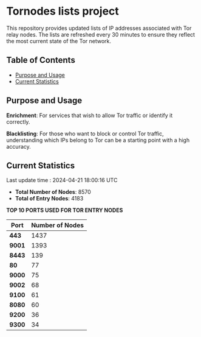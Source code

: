 # Tornodes lists project

This repository provides updated lists of IP addresses associated with Tor relay nodes. The lists are refreshed every 30 minutes to ensure they reflect the most current state of the Tor network.

## Table of Contents

- [Purpose and Usage](#purpose-and-usage)
- [Current Statistics](#current-statistics)


## Purpose and Usage

**Enrichment**: For services that wish to allow Tor traffic or identify it correctly.

**Blacklisting**: For those who want to block or control Tor traffic, understanding which IPs belong to Tor can be a starting point with a high accuracy.

## Current Statistics

Last update time : 2024-04-21 18:00:16 UTC

- **Total Number of Nodes**: 8570
- **Total of Entry Nodes**: 4183

**TOP 10 PORTS USED FOR TOR ENTRY NODES**

| **Port** | **Number of Nodes** |
|------|-----------------|
| **443**   | 1437  |
| **9001**   | 1393  |
| **8443**   | 139  |
| **80**   | 77  |
| **9000**   | 75  |
| **9002**   | 68  |
| **9100**   | 61  |
| **8080**   | 60  |
| **9200**   | 36  |
| **9300**   | 34  |


